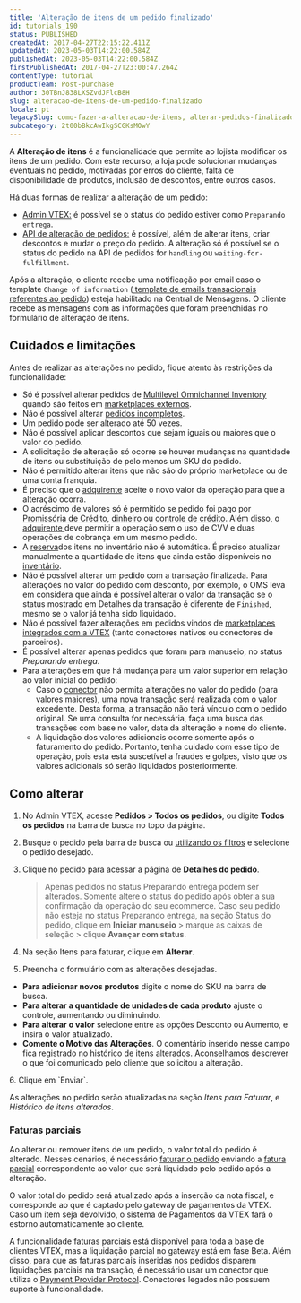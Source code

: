 ```yaml
---
title: 'Alteração de itens de um pedido finalizado'
id: tutorials_190
status: PUBLISHED
createdAt: 2017-04-27T22:15:22.411Z
updatedAt: 2023-05-03T14:22:00.584Z
publishedAt: 2023-05-03T14:22:00.584Z
firstPublishedAt: 2017-04-27T23:00:47.264Z
contentType: tutorial
productTeam: Post-purchase
author: 30TBnJ838LXSZvdJFlcB8H
slug: alteracao-de-itens-de-um-pedido-finalizado
locale: pt
legacySlug: como-fazer-a-alteracao-de-itens, alterar-pedidos-finalizados
subcategory: 2t00bBkcAwIkgSCGKsMOwY
---
```


A **Alteração de itens** é a funcionalidade que permite ao lojista modificar os itens de um pedido. Com este recurso, a loja pode solucionar mudanças eventuais no pedido, motivadas por erros do cliente, falta de disponibilidade de produtos, inclusão de descontos, entre outros casos.

Há duas formas de realizar a alteração de um pedido:

* [Admin VTEX:](#como-alterar) é possível se o status do pedido estiver como `Preparando entrega`.
* [API de alteração de pedidos:](https://developers.vtex.com/docs/api-reference/orders-api#post-/api/oms/pvt/orders/-orderId-/changes) é possível, além de alterar itens, criar descontos e mudar o preço do pedido. A alteração só é possível se o status do pedido na API de pedidos for `handling` ou `waiting-for-fulfillment`.

<div class="alert alert-warning">
Após a alteração, o cliente recebe uma notificação por email caso o template <code>Change of information</code> (<a href="https://help.vtex.com/pt/tutorial/templates-de-emails-transacionais--3g2S2kqBOoSGcCaqMYK2my">
template de emails transacionais referentes ao pedido</a>) esteja habilitado na Central de Mensagens. O cliente recebe as mensagens com as informações que foram preenchidas no formulário de alteração de itens.
</div>

## Cuidados e limitações

Antes de realizar as alterações no pedido, fique atento às restrições da funcionalidade:

* Só é possível alterar pedidos de [Multilevel Omnichannel Inventory](https://help.vtex.com/pt/tutorial/multilevel-omnichannel-inventory--7M1xyCZWUyCB7PcjNtOyw4) quando são feitos em [marketplaces externos](https://developers.vtex.com/docs/guides/change-orders-multilevel-omnichannel-inventory-external-marketplaces).
* Não é possível alterar [pedidos incompletos](https://help.vtex.com/pt/tutorial/entendendo-os-pedidos-incompletos--tutorials_294).
* Um pedido pode ser alterado até 50 vezes.
* Não é possível aplicar descontos que sejam iguais ou maiores que o valor do pedido. 
* A solicitação de alteração só ocorre se houver mudanças na quantidade de itens ou substituição de pelo menos um SKU do pedido.
* Não é permitido alterar itens que não são do próprio marketplace ou de uma conta franquia.
* É preciso que o [adquirente](https://help.vtex.com/pt/tutorial/o-que-e-um-adquirente--7N1oRTG8dGmOiIugC0cs4E) aceite o novo valor da operação para que a alteração ocorra.
* O acréscimo de valores só é permitido se pedido foi pago por [Promissória de Crédito](https://help.vtex.com/pt/tutorial/configurar-pagamentos-com-promissoria--5pW7avTwtyQcMu4uiW8quQ), [dinheiro](https://help.vtex.com/pt/tutorial/como-configurar-pagamento-customizado--tutorials_451) ou [controle de crédito](https://help.vtex.com/pt/tutorial/customer-credit-visao-geral--1uIqTjWxIIIEW0COMg4uE0). Além disso, o [adquirente ](https://help.vtex.com/pt/tutorial/o-que-e-um-adquirente--7N1oRTG8dGmOiIugC0cs4E)deve permitir a operação sem o uso de CVV e duas operações de cobrança em um mesmo pedido.
* A [reserva](https://help.vtex.com/pt/tutorial/como-a-reserva-funciona--tutorials_92)dos itens no inventário não é automática. É preciso atualizar manualmente a quantidade de itens que ainda estão disponíveis no [inventário](https://help.vtex.com/pt/tutorial/gerenciar-itens-em-estoque--tutorials_139).
* Não é possível alterar um pedido com a transação finalizada. Para alterações no valor do pedido com desconto, por exemplo, o OMS leva em considera que ainda é possível alterar o valor da transação se o status mostrado em Detalhes da transação é diferente de `Finished`, mesmo se o valor já tenha sido liquidado.  
* Não é possível fazer alterações em pedidos vindos de [marketplaces integrados com a VTEX](https://help.vtex.com/pt/tutorial/estrategias-de-marketplace-na-vtex--tutorials_402) (tanto conectores nativos ou conectores de parceiros).
* É possível alterar apenas pedidos que foram para manuseio, no status *Preparando entrega*.
* Para alterações em que há mudança para um valor superior em relação ao valor inicial do pedido:
    * Caso o [conector](https://help.vtex.com/pt/tutorial/o-que-e-conector--3lze0Cu0bmyC6u2o2iaeEA) não permita alterações no valor do pedido (para valores maiores), uma nova transação será realizada com o valor excedente. Desta forma, a transação não terá vínculo com o pedido original. Se uma consulta for necessária, faça uma busca das transações com base no valor, data da alteração e nome do cliente.
    * A liquidação dos valores adicionais ocorre somente após  o faturamento do pedido. Portanto, tenha cuidado com esse tipo de operação, pois esta está suscetível a fraudes e golpes, visto que os valores adicionais só serão liquidados posteriormente.

## Como alterar

1. No Admin VTEX, acesse **Pedidos > Todos os pedidos**, ou digite **Todos os pedidos** na barra de busca no topo da página.      
2. Busque o pedido pela barra de busca ou [utilizando os filtros](https://help.vtex.com/pt/tutorial/como-filtrar-pedidos--tutorials_192) e selecione o pedido desejado.      
3. Clique no pedido para acessar a página de **Detalhes do pedido**.  

    > Apenas pedidos no status Preparando entrega podem ser alterados. Somente altere o status do pedido após obter a sua confirmação da operação do seu ecommerce. Caso seu pedido não esteja no status Preparando entrega, na seção Status do pedido, clique em **Iniciar manuseio** > marque as caixas de seleção > clique **Avançar com status**. 

4. Na seção Itens para faturar, clique em **Alterar**.  
5. Preencha o formulário com as alterações desejadas.
<ul>
<li><b>Para adicionar novos produtos</b> digite o nome do SKU na barra de busca.</li>
<li><b>Para alterar a quantidade de unidades de cada produto</b> ajuste o controle, aumentando ou diminuindo.</li>
<li><b>Para alterar o valor</b> selecione entre as opções Desconto ou Aumento, e insira o valor atualizado.</li>
<li><b>Comente o Motivo das Alterações</b>. O comentário inserido nesse campo fica registrado no histórico de itens alterados. Aconselhamos descrever o que foi comunicado pelo cliente que solicitou a alteração.</li>
  </ul>
6. Clique em `Enviar`.  

As alterações no pedido serão atualizadas na seção *Itens para Faturar*, e *Histórico de itens alterados*.

### Faturas parciais

Ao alterar ou remover itens de um pedido, o valor total do pedido é alterado. Nesses cenários, é necessário [faturar o pedido](https://help.vtex.com/pt/tracks/orders--2xkTisx4SXOWXQel8Jg8sa/2WgQrlHTyVo4hLjhUs1LMT) enviando a [fatura parcial](https://help.vtex.com/pt/tracks/pedidos--2xkTisx4SXOWXQel8Jg8sa/q9GPspTb9cHlMeAZfdEUe) correspondente ao valor que será liquidado pelo pedido após a alteração. 

O valor total do pedido será atualizado após a inserção da nota fiscal, e corresponde ao que é captado pelo gateway de pagamentos da VTEX. Caso um item seja devolvido, o sistema de Pagamentos da VTEX fará o estorno automaticamente ao cliente.

<div class = "alert alert-info">
A funcionalidade faturas parciais está disponível para toda a base de clientes VTEX, mas a liquidação parcial no gateway está em fase Beta. Além disso, para que as faturas parciais inseridas nos pedidos disparem liquidações parciais na transação, é necessário usar um conector que utiliza o <a href="https://help.vtex.com/pt/tutorial/payment-provider-protocol--RdsT2spdq80MMwwOeEq0m">Payment Provider Protocol</a>. Conectores legados não possuem suporte à funcionalidade.
</div>
